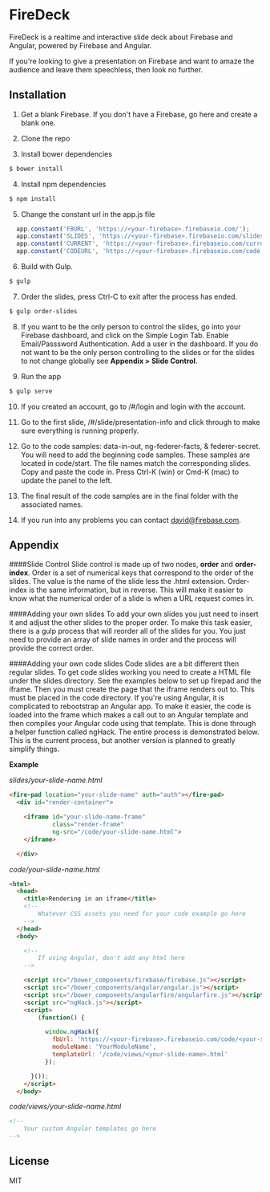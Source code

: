 FireDeck
=========

FireDeck is a realtime and interactive slide deck about Firebase and Angular,
powered by Firebase and Angular.

If you're looking to give a presentation on Firebase and want to amaze the
audience and leave them speechless, then look no further.

Installation
--------------
1) Get a blank Firebase. If you don't have a Firebase, go here and create a blank one.

2) Clone the repo

3) Install bower dependencies

```sh
$ bower install
```
4) Install npm dependencies

```sh
$ npm install
```

5) Change the constant url in the app.js file

```js
  app.constant('FBURL', 'https://<your-firebase>.firebaseio.com/');
  app.constant('SLIDES', 'https://<your-firebase>.firebaseio.com/slides');
  app.constant('CURRENT', 'https://<your-firebase>.firebaseio.com/current');
  app.constant('CODEURL', 'https://<your-firebase>.firebaseio.com/code');
```

6) Build with Gulp.

```sh
$ gulp
```

7) Order the slides, press Ctrl-C to exit after the process has ended.

```sh
$ gulp order-slides
```

8) If you want to be the only person to control the slides, go into your
Firebase dashboard, and click on the Simple Login Tab. Enable Email/Passsword
Authentication. Add a user in the dashboard. If you do not want to be the only
person controlling to the slides or for the slides to not change globally see
**Appendix > Slide Control**.

9) Run the app
```sh
$ gulp serve
```

10) If you created an account, go to /#/login and login with the account.

11) Go to the first slide, /#/slide/presentation-info and click through to make
sure everything is running properly.

12) Go to the code samples: data-in-out, ng-federer-facts, & federer-secret.
You will need to add the beginning code samples. These samples are located in
code/start. The file names match the corresponding slides. Copy and paste the
code in. Press Ctrl-K (win) or Cmd-K (mac) to update the panel to the left.

13) The final result of the code samples are in the final folder with the associated names.

14) If you run into any problems you can contact david@firebase.com.


Appendix
----

####Slide Control
Slide control is made up of two nodes, **order** and **order-index**. Order is a
 set of numerical keys that correspond to the order of the slides. The value is
 the name of the slide less the .html extension. Order-index is the same
 information, but in reverse. This will make it easier to know what the
 numerical order of a slide is when a URL request comes in.

####Adding your own slides
To add your own slides you just need to insert it and adjust the other slides to
 the proper order. To make this task easier, there is a gulp process that will
 reorder all of the slides for you. You just need to provide an array of slide
 names in order and the process will provide the correct order.

####Adding your own code slides
Code slides are a bit different then regular slides. To get code slides working
you need to create a HTML file under the slides directory. See the examples
below to set up firepad and the iframe. Then you must create the page that the
iframe renders out to. This must be placed in the code directory. If you're
using Angular, it is complicated to rebootstrap an Angular app. To make it
easier, the code is loaded into the frame which makes a call out to an Angular
template and then compiles your Angular code using that template. This is done
through a helper function called ngHack. The entire process is demonstrated
below. This is the current process, but another version is planned to greatly
simplify things.

**Example**

*slides/your-slide-name.html*
```html
<fire-pad location="your-slide-name" auth="auth"></fire-pad>
  <div id="render-container">

    <iframe id="your-slide-name-frame"
            class="render-frame"
            ng-src="/code/your-slide-name.html">
    </iframe>

  </div>
```
*code/your-slide-name.html*
```html
<html>
  <head>
    <title>Rendering in an iframe</title>
    <!--
        Whatever CSS assets you need for your code example go here
    -->
  </head>
  <body>

    <!--
        If using Angular, don't add any html here
    -->

    <script src="/bower_components/firebase/firebase.js"></script>
    <script src="/bower_components/angular/angular.js"></script>
    <script src="/bower_components/angularfire/angularfire.js"></script>
    <script src="ngHack.js"></script>
    <script>
        (function() {

          window.ngHack({
            fbUrl: 'https://<your-firebase>.firebaseio.com/code/<your-slide-name>/post',
            moduleName: 'YourModuleName',
            templateUrl: '/code/views/<your-slide-name>.html'
          });

      }());
    </script>
  </body>
```
*code/views/your-slide-name.html*
```html
<!--
    Your custom Angular templates go here
-->
```
License
----

MIT
